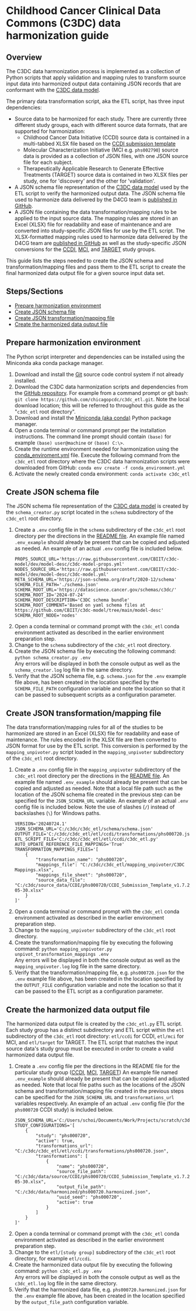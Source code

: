 # Childhood Cancer Clinical Data Commons (C3DC) data harmonization guide

## Overview
The C3DC data harmonization process is implemented as a collection of Python scripts that apply validation and
mapping rules to transform source input data into harmonized output data containing JSON records that are conformant
with the [C3DC data model](https://github.com/CBIIT/c3dc-model).

The primary data transformation script, aka the ETL script, has three input dependencies:
* Source data to be harmonized for each study. There are currently three different study groups, each with different
  source data formats, that are supported for harmonization:
  * Childhood Cancer Data Initiative (CCDI) source data is contained in a multi-tabbed XLSX file based on the
  [CCDI submission template](https://github.com/CBIIT/ccdi-model/tree/main/metadata-manifest)
  * Molecular Characterization Initiative (MCI e.g. `phs002790`) source data is provided as a collection of
    JSON files, with one JSON source file for each subject.
  * Therapeutically Applicable Research to Generate Effective Treatments (TARGET) source data is contained in two
    XLSX files per study, one for 'discovery' and the other for 'validation'.
* A JSON schema file representation of the [C3DC data model](https://github.com/CBIIT/c3dc-model) used by the ETL
  script to verify the harmonized output data. The JSON schema file used to harmonize data delivered by the D4CG team
  is [published in GitHub](https://github.com/chicagopcdc/c3dc_etl/blob/main/schema/schema.json).
* A JSON file containing the data transformation/mapping rules to be applied to the input source data. The mapping
  rules are stored in an Excel (XLSX) file for readability and ease of maintenance and are converted into
  study-specific JSON files for use by the ETL script. The XLSX-formatted mapping rules used to harmonize data
  delivered by the D4CG team are [published in GitHub](https://github.com/chicagopcdc/c3dc_etl/blob/main/mapping_unpivoter/C3DC%20Mappings.xlsx)
  as well as the study-specific JSON conversions for the
  [CCDI](https://github.com/chicagopcdc/c3dc_etl/tree/main/etl/ccdi/transformations),
  [MCI](https://github.com/chicagopcdc/c3dc_etl/tree/main/etl/mci/transformations), and
  [TARGET](https://github.com/chicagopcdc/c3dc_etl/tree/main/etl/target/transformations) study groups.

This guide lists the steps needed to create the JSON schema and transformation/mapping files and pass them to the ETL
script to create the final harmonized data output file for a given source input data set.

## Steps/Sections
* [Prepare harmonization environment](#prepare-harmonization-environment)
* [Create JSON schema file](#create-json-schema-file)
* [Create JSON transformation/mapping file](#create-json-transformationmapping-file)
* [Create the harmonized data output file](#create-the-harmonized-data-output-file)

## Prepare harmonization environment
The Python script interpreter and dependencies can be installed using the Miniconda aka conda package manager.
1. Download and install the [Git](https://git-scm.com/downloads) source code control system if not already installed.
1. Download the C3DC data harmonization scripts and dependencies from the
   [GitHub repository](https://github.com/chicagopcdc/c3dc_etl). For example from a command prompt or git bash:
   `git clone https://github.com/chicagopcdc/c3dc_etl.git`.
   Note the local download location; this will be referred to throughout this guide as the "`c3dc_etl` root directory".
1. Download and install the [Miniconda (aka conda)](https://docs.anaconda.com/miniconda/miniconda-install/)
   Python package manager.
1. Open a conda terminal or command prompt per the installation instructions. The command line prompt should
   contain `(base)` for example `(base) user@machine` or `(base) C:\>`.
1. Create the runtime environment needed for harmonization using the
   [conda_enviroment.yml](https://github.com/chicagopcdc/c3dc_etl/blob/main/conda_environment.yml) file. Execute the
   following command from the `c3dc_etl` root directory where the C3DC data harmonization scripts were downloaded
   from GitHub: `conda env create -f conda_environment.yml`
1. Activate the newly created conda environment: `conda activate c3dc_etl`

## Create JSON schema file
The JSON schema file representation of the [C3DC data model](https://github.com/CBIIT/c3dc-model) is created by the
`schema_creator.py` script located in the `schema` subdirectory of the `c3dc_etl` root directory.
1. Create a `.env` config file in the `schema` subdirectory of the `c3dc_etl` root directory per the directions in the
   [README file](https://github.com/chicagopcdc/c3dc_etl/blob/main/schema/README.md). An example file named
   `.env_example` should already be present that can be copied and adjusted as needed. An example of an actual
   `.env` config file is included below.
   ```
   PROPS_SOURCE_URL='https://raw.githubusercontent.com/CBIIT/c3dc-model/dev/model-desc/c3dc-model-props.yml'
   NODES_SOURCE_URL='https://raw.githubusercontent.com/CBIIT/c3dc-model/dev/model-desc/c3dc-model.yml'
   META_SCHEMA_URL='https://json-schema.org/draft/2020-12/schema'
   SCHEMA_FILE_PATH='./schema.json'
   SCHEMA_ROOT_URL='https://datascience.cancer.gov/schemas/c3dc/'
   SCHEMA_ROOT_ID='2024-07-24'
   SCHEMA_ROOT_DESCRIPTION='C3DC schema bundle'
   SCHEMA_ROOT_COMMENT='Based on yaml schema files at https://github.com/CBIIT/c3dc-model/tree/main/model-desc'
   SCHEMA_ROOT_NODE='nodes'
   ```
1. Open a conda terminal or command prompt with the `c3dc_etl` conda environment activated as described in the earlier
   environment preparation step.
1. Change to the `schema` subdirectory of the `c3dc_etl` root directory.
1. Create the JSON schema file by executing the following command: `python schema_creator.py .env` \
   Any errors will be displayed in both the console output as well as the `schema_creator.log` log file in the same
   directory.
1. Verify that the JSON schema file, e.g. `schema.json` for the `.env` example file above, has been created in the
   location specified by the `SCHEMA_FILE_PATH` configuration variable and note the location so that it can be passed
   to subsequent scripts as a configuration parameter.

## Create JSON transformation/mapping file
The data transformation/mapping rules for all of the studies to be harmonized are stored in an Excel (XLSX) file for
readability and ease of maintenance. The rules encoded in the XLSX file are then converted to JSON format for use by
the ETL script. This conversion is performed by the `mapping_unpivoter.py` script loaded in the `mapping_unpivoter`
subdirectory of the `c3dc_etl` root directory.
1. Create a `.env` config file in the `mapping_unpivoter` subdirectory of the `c3dc_etl` root directory per the
   directions in the [README file](https://github.com/chicagopcdc/c3dc_etl/blob/main/mapping_unpivoter/README.md).
   An example file named `.env_example` should already be present that can be copied and adjusted as needed. Note that
   a local file path such as the location of the JSON schema file created in the previous step can be specified for
   the `JSON_SCHEMA_URL` variable. An example of an actual `.env` config file is included below. Note the use of
   slashes (`/`) instead of backslashes (`\`) for Windows paths.
   ```
   VERSION='20240724.1'
   JSON_SCHEMA_URL='C:/c3dc/c3dc_etl/schema/schema.json'
   OUTPUT_FILE='C:/c3dc/c3dc_etl/etl/ccdi/transformations/phs000720.json'
   ETL_SCRIPT_FILE='C:/c3dc/c3dc_etl/etl/ccdi/c3dc_etl.py'
   AUTO_UPDATE_REFERENCE_FILE_MAPPINGS='True'
   TRANSFORMATION_MAPPINGS_FILES='[
       {
           "transformation_name": "phs000720",
           "mappings_file": "C:/c3dc/c3dc_etl/mapping_unpivoter/C3DC Mappings.xlsx",
           "mappings_file_sheet": "phs000720",
           "source_data_file": "C:/c3dc/source_data/CCDI/phs000720/CCDI_Submission_Template_v1.7.2_phs000720_JoinRy_2024-05-30.xlsx"
       }
   ]'
   ```
1. Open a conda terminal or command prompt with the `c3dc_etl` conda environment activated as described in the earlier
   environment preparation step.
1. Change to the `mapping_unpivoter` subdirectory of the `c3dc_etl` root directory.
1. Create the transformation/mapping file by executing the following command:
   `python mapping_unpivoter.py unpivot_transformation_mappings .env` \
   Any errors will be displayed in both the console output as well as the `mapping_unpivoter.log` log file in the
   same directory.
1. Verify that the transformation/mapping file, e.g. `phs000720.json` for the `.env` example file above, has been
   created in the location specified by the `OUTPUT_FILE` configuration variable and note the location so that it
   can be passed to the ETL script as a configuration parameter.

## Create the harmonized data output file
The harmonized data output file is created by the `c3dc_etl.py` ETL script. Each study group has a distinct
subdirectory and ETL script within the `etl` subdirectory of the `c3dc_etl` root directory: `etl/ccdi`
for CCDI, `etl/mci` for MCI, and `etl/target` for TARGET. The ETL script that matches the input source data's study
group must be executed in order to create a valid harmonized data output file.
1. Create a `.env` config file per the directions in the README file for the particular study group
   ([CCDI](https://github.com/chicagopcdc/c3dc_etl/blob/main/etl/ccdi/README.md),
   [MCI](https://github.com/chicagopcdc/c3dc_etl/blob/main/etl/mci/README.md),
   [TARGET](https://github.com/chicagopcdc/c3dc_etl/blob/main/etl/target/README.md))
   An example file named `.env_example` should already be present that can be copied and adjusted as needed. Note that
   local file paths such as the locations of the JSON schema and transformation/mapping file created in the previous
   steps can be specified for the `JSON_SCHEMA_URL` and `transformations_url` variables respectively. An example of an
   actual `.env` config file (for the `phs000720` CCDI study) is included below.
   ```
   JSON_SCHEMA_URL='C:/Users/schoi/Documents/Work/Projects/scratch/c3dc/c3dc_etl/schema/schema.json'
   STUDY_CONFIGURATIONS='[
       {
           "study": "phs000720",
           "active": true,
           "transformations_url": "C:/c3dc/c3dc_etl/etl/ccdi/transformations/phs000720.json",
           "transformations": [
               {
                   "name": "phs000720",
                   "source_file_path": "C:/c3dc/data/source/CCDI/phs000720/CCDI_Submission_Template_v1.7.2_phs000720_JoinRy_2024-05-30.xlsx",
                   "output_file_path": "C:/c3dc/data/harmonized/phs000720.harmonized.json",
                   "uuid_seed": "phs000720",
                   "active": true
               }
           ]
       }
   ]'
   ```
1. Open a conda terminal or command prompt with the `c3dc_etl` conda environment activated as described in the earlier
   environment preparation step.
1. Change to the `etl/[study group]` subdirectory of the `c3dc_etl` root directory, for example `etl/ccdi`.
1. Create the harmonized data output file by executing the following command: `python c3dc_etl.py .env` \
   Any errors will be displayed in both the console output as well as the `c3dc_etl.log` log file in the same directory.
1. Verify that the harmonized data file, e.g. `phs000720.harmonized.json` for the `.env` example file above, has been
   created in the location specified by the `output_file_path` configuration variable.
